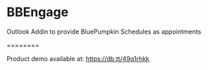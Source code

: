 BBEngage
========

Outlook Addin to provide BluePumpkin Schedules as appointments

========

Product demo available at: 
https://db.tt/49q1rhkk
